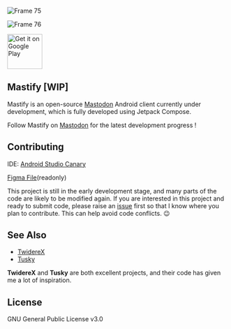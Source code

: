 
![Frame 75](https://github.com/whitescent/Mastify/assets/31311826/a0864e33-c716-4c23-80d9-d2db8fefe972)

![Frame 76](https://github.com/whitescent/Mastify/assets/31311826/0f709aeb-cecf-4b03-9cf5-8300325ca879)

[<img src="https://play.google.com/intl/en_us/badges/images/generic/en_badge_web_generic.png" alt="Get it on Google Play" height="80" />](https://play.google.com/store/apps/details?id=com.github.whitescent.mastify)

## Mastify [WIP]

Mastify is an open-source [Mastodon](https://joinmastodon.org/) Android client currently under development, which is fully developed using Jetpack Compose.

Follow Mastify on [Mastodon](https://mastodon.social/@mastify) for the latest development progress !

## Contributing

IDE: [Android Studio Canary](https://developer.android.com/studio/preview)

[Figma File](https://www.figma.com/file/xZWZpOyAPZtS6coZ4GKIMk/Mastify?type=design&node-id=0%3A1&mode=design&t=A1l7kozIJ80iyQPw-1)(readonly)

This project is still in the early development stage, and many parts of the code are likely to be modified again. If you are interested in this project and ready to submit code, please raise an [issue](https://github.com/whitescent/Mastify/issues/new) first so that I know where you plan to contribute. This can help avoid code conflicts. 😉

## See Also

* [TwidereX](https://github.com/TwidereProject/TwidereX-Android)
* [Tusky](https://github.com/tuskyapp/Tusky)

**TwidereX** and **Tusky** are both excellent projects, and their code has given me a lot of inspiration.


## License

GNU General Public License v3.0
